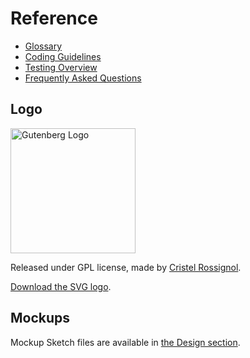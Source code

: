 # Reference

-   [Glossary](/docs/getting-started/glossary.md)
-   [Coding Guidelines](/docs/contributors/coding-guidelines.md)
-   [Testing Overview](/docs/contributors/testing-overview.md)
-   [Frequently Asked Questions](/docs/getting-started/faq.md)

## Logo

<img width="200" src="https://raw.githubusercontent.com/WordPress/gutenberg/HEAD/docs/final-g-wapuu-black.svg?sanitize=true" alt="Gutenberg Logo" />

Released under GPL license, made by [Cristel Rossignol](https://twitter.com/cristelrossi).

[Download the SVG logo](https://github.com/WordPress/gutenberg/blob/HEAD/docs/final-g-wapuu-black.svg).

## Mockups

Mockup Sketch files are available in [the Design section](/docs/howto-guides/designers/design-resources.md).

